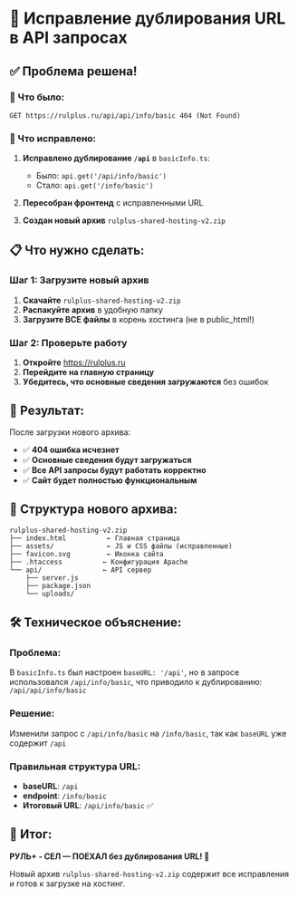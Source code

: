 # 🔧 Исправление дублирования URL в API запросах

## ✅ Проблема решена!

### 🚨 Что было:
```
GET https://rulplus.ru/api/api/info/basic 404 (Not Found)
```

### 🎯 Что исправлено:

1. **Исправлено дублирование `/api`** в `basicInfo.ts`:
   - Было: `api.get('/api/info/basic')`
   - Стало: `api.get('/info/basic')`

2. **Пересобран фронтенд** с исправленными URL
3. **Создан новый архив** `rulplus-shared-hosting-v2.zip`

## 📋 Что нужно сделать:

### Шаг 1: Загрузите новый архив
1. **Скачайте** `rulplus-shared-hosting-v2.zip`
2. **Распакуйте архив** в удобную папку
3. **Загрузите ВСЕ файлы** в корень хостинга (не в public_html!)

### Шаг 2: Проверьте работу
1. **Откройте** https://rulplus.ru
2. **Перейдите на главную страницу**
3. **Убедитесь, что основные сведения загружаются** без ошибок

## 🎯 Результат:

После загрузки нового архива:
- ✅ **404 ошибка исчезнет**
- ✅ **Основные сведения будут загружаться**
- ✅ **Все API запросы будут работать корректно**
- ✅ **Сайт будет полностью функциональным**

## 📁 Структура нового архива:

```
rulplus-shared-hosting-v2.zip
├── index.html          ← Главная страница
├── assets/             ← JS и CSS файлы (исправленные)
├── favicon.svg         ← Иконка сайта
├── .htaccess          ← Конфигурация Apache
└── api/               ← API сервер
    ├── server.js
    ├── package.json
    └── uploads/
```

## 🛠️ Техническое объяснение:

### Проблема:
В `basicInfo.ts` был настроен `baseURL: '/api'`, но в запросе использовался `/api/info/basic`, что приводило к дублированию: `/api/api/info/basic`

### Решение:
Изменили запрос с `/api/info/basic` на `/info/basic`, так как `baseURL` уже содержит `/api`

### Правильная структура URL:
- **baseURL**: `/api`
- **endpoint**: `/info/basic`
- **Итоговый URL**: `/api/info/basic` ✅

## 🎉 Итог:

**РУЛЬ+ - СЕЛ — ПОЕХАЛ без дублирования URL! 🚗**

Новый архив `rulplus-shared-hosting-v2.zip` содержит все исправления и готов к загрузке на хостинг. 